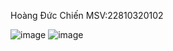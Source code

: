 Hoàng Đức Chiến MSV:22810320102

![image](https://github.com/user-attachments/assets/f837f85f-ec88-4a42-b50f-798eb5871bcf)
![image](https://github.com/user-attachments/assets/1f8a123a-00a9-4262-9572-416d2fabbc33)

